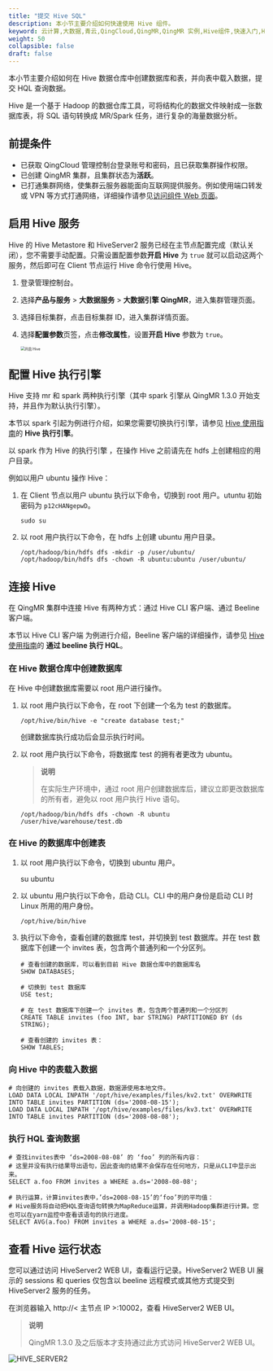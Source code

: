 ```yaml
---
title: "提交 Hive SQL"
description: 本小节主要介绍如何快速使用 Hive 组件。 
keyword: 云计算,大数据,青云,QingCloud,QingMR,QingMR 实例,Hive组件,快速入门,Hive sql
weight: 50
collapsible: false
draft: false
---
```


本小节主要介绍如何在 Hive 数据仓库中创建数据库和表，并向表中载入数据，提交 HQL 查询数据。

Hive 是一个基于 Hadoop 的数据仓库工具，可将结构化的数据文件映射成一张数据库表，将 SQL 语句转换成 MR/Spark 任务，进行复杂的海量数据分析。

## 前提条件

- 已获取 QingCloud 管理控制台登录账号和密码，且已获取集群操作权限。
- 已创建 QingMR 集群，且集群状态为**活跃**。
- 已打通集群网络，使集群云服务器能面向互联网提供服务。例如使用端口转发或 VPN 等方式打通网络，详细操作请参见[访问组件 Web 页面](../../manual/access_method)。

## 启用 Hive 服务

Hive 的 Hive Metastore 和 HiveServer2 服务已经在主节点配置完成（默认关闭），您不需要手动配置。只需设置配置参数**开启 Hive** 为 `true` 就可以启动这两个服务，然后即可在 Client 节点运行 Hive 命令行使用 Hive。

1. 登录管理控制台。
2. 选择**产品与服务** > **大数据服务** > **大数据引擎 QingMR**，进入集群管理页面。
3. 选择目标集群，点击目标集群 ID，进入集群详情页面。  
4. 选择**配置参数**页签，点击**修改属性**，设置**开启 Hive** 参数为 `true`。
   
   <img src="../../_images/enable_hive.png" alt="开启 Hive" style="zoom:50%;" />
                                                                                                                                                                                                                                                                                                                                                                                                                                                                                                                                                                                                                                                                                                                                                                                                                                                                                                                                                                                                                                                                                                                                                                                                                                                                                                                                                                                                                                                                                                                                                                                                                                                                                                                                                                                                                                                                                                                                                                                                                                                                                                                                                                                                                                                                                                                                                                                                                                                                                                                                                                                                                                                                                                                                                                                                                                                                                                                                                                                                                                                                                                                                                                                 
## 配置 Hive 执行引擎

Hive 支持 mr 和 spark 两种执行引擎（其中 spark 引擎从 QingMR 1.3.0 开始支持，并且作为默认执行引擎）。

本节以 spark 引起为例进行介绍，如果您需要切换执行引擎，请参见 [Hive 使用指南](../../developer_manual/hive/)的 **Hive 执行引擎**。

以 spark 作为 Hive 的执行引擎 ，在操作 Hive 之前请先在 hdfs 上创建相应的用户目录。

例如以用户 ubuntu 操作 Hive：

1. 在 Client 节点以用户 ubuntu 执行以下命令，切换到 root 用户。utuntu 初始密码为 `p12cHANgepwD`。

   ```shell
   sudo su
   ```

2. 以 root 用户执行以下命令，在 hdfs 上创建 ubuntu 用户目录。
   ```shell
   /opt/hadoop/bin/hdfs dfs -mkdir -p /user/ubuntu/
   /opt/hadoop/bin/hdfs dfs -chown -R ubuntu:ubuntu /user/ubuntu/
   ```

## 连接 Hive

在 QingMR 集群中连接 Hive 有两种方式：通过 Hive CLI 客户端、通过 Beeline 客户端。

本节以 Hive CLI 客户端 为例进行介绍，Beeline 客户端的详细操作，请参见 [Hive 使用指南](../../developer_manual/hive/)的 **通过 beeline 执行 HQL**。

### 在 Hive 数据仓库中创建数据库

在 Hive 中创建数据库需要以 root 用户进行操作。
1. 以 root 用户执行以下命令，在 root 下创建一个名为 test 的数据库。

   ```shell
   /opt/hive/bin/hive -e "create database test;"
   ```

   创建数据库执行成功后会显示执行时间。

2. 以 root 用户执行以下命令，将数据库 test 的拥有者更改为 ubuntu。

   > **说明**
   > 
   > 在实际生产环境中，通过 root 用户创建数据库后，建议立即更改数据库的所有者，避免以 root 用户执行 Hive 语句。

   ```shell  
   /opt/hadoop/bin/hdfs dfs -chown -R ubuntu /user/hive/warehouse/test.db
   ```

### 在 Hive 的数据库中创建表

1. 以 root 用户执行以下命令，切换到 ubuntu 用户。

   su ubuntu

2. 以 ubuntu 用户执行以下命令，启动 CLI。CLI 中的用户身份是启动 CLI 时 Linux 所用的用户身份。

   ```shell
   /opt/hive/bin/hive
   ```

3. 执行以下命令，查看创建的数据库 test，并切换到 test 数据库。并在 test 数据库下创建一个 invites 表，包含两个普通列和一个分区列。
   ```shell
   # 查看创建的数据库，可以看到目前 Hive 数据仓库中的数据库名
   SHOW DATABASES;
   
   # 切换到 test 数据库
   USE test;
   
   # 在 test 数据库下创建一个 invites 表，包含两个普通列和一个分区列
   CREATE TABLE invites (foo INT, bar STRING) PARTITIONED BY (ds STRING);
   
   # 查看创建的 invites 表：
   SHOW TABLES;
   ```

### 向 Hive 中的表载入数据

```shell
# 向创建的 invites 表载入数据，数据源使用本地文件。
LOAD DATA LOCAL INPATH '/opt/hive/examples/files/kv2.txt' OVERWRITE INTO TABLE invites PARTITION (ds='2008-08-15');
LOAD DATA LOCAL INPATH '/opt/hive/examples/files/kv3.txt' OVERWRITE INTO TABLE invites PARTITION (ds='2008-08-08');
```

### 执行 HQL 查询数据

```shell
# 查找invites表中 ‘ds=2008-08-08’ 的 ‘foo’ 列的所有内容：
# 这里并没有执行结果导出语句，因此查询的结果不会保存在任何地方，只是从CLI中显示出来。
SELECT a.foo FROM invites a WHERE a.ds='2008-08-08';

# 执行运算，计算invites表中，’ds=2008-08-15’的‘foo’列的平均值：
# Hive服务将自动把HQL查询语句转换为MapReduce运算，并调用Hadoop集群进行计算。您也可以在yarn监控中查看该语句的执行进度。
SELECT AVG(a.foo) FROM invites a WHERE a.ds='2008-08-15';
```

## 查看 Hive 运行状态
您可以通过访问 HiveServer2 WEB UI，查看运行记录。HiveServer2 WEB UI 展示的 sessions 和 queries 仅包含以 beeline 远程模式或其他方式提交到 HiveServer2 服务的任务。

在浏览器输入 http://< 主节点 IP >:10002，查看 HiveServer2 WEB UI。

> **说明**
> 
> QingMR 1.3.0 及之后版本才支持通过此方式访问 HiveServer2 WEB UI。

![HIVE_SERVER2](../../_images/hive_server2_monitoring.png)
